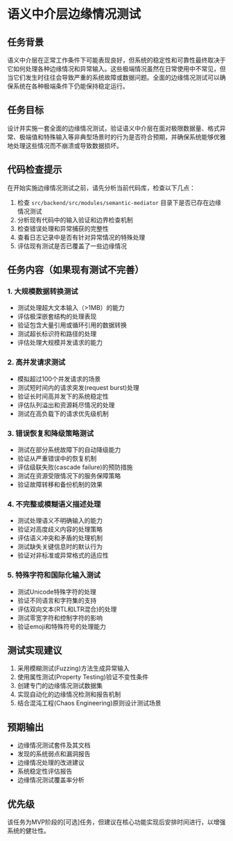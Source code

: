 # 语义中介层边缘情况测试

## 任务背景
语义中介层在正常工作条件下可能表现良好，但系统的稳定性和可靠性最终取决于它如何处理各种边缘情况和异常输入。这些极端情况虽然在日常使用中不常见，但当它们发生时往往会导致严重的系统故障或数据问题。全面的边缘情况测试可以确保系统在各种极端条件下仍能保持稳定运行。

## 任务目标
设计并实施一套全面的边缘情况测试，验证语义中介层在面对极限数据量、格式异常、极端值和特殊输入等非典型场景时的行为是否符合预期，并确保系统能够优雅地处理这些情况而不崩溃或导致数据损坏。

## 代码检查提示
在开始实施边缘情况测试之前，请先分析当前代码库，检查以下几点：

1. 检查 `src/backend/src/modules/semantic-mediator` 目录下是否已存在边缘情况测试
2. 分析现有代码中的输入验证和边界检查机制
3. 检查错误处理和异常捕获的完整性
4. 查看日志记录中是否有针对异常情况的特殊处理
5. 评估现有测试是否已覆盖了一些边缘情况

## 任务内容（如果现有测试不完善）

### 1. 大规模数据转换测试
- 测试处理超大文本输入（>1MB）的能力
- 评估极深嵌套结构的处理表现
- 验证包含大量引用或循环引用的数据转换
- 测试超长标识符和路径的处理
- 评估处理大规模并发请求的能力

### 2. 高并发请求测试
- 模拟超过100个并发请求的场景
- 测试短时间内的请求突发(request burst)处理
- 验证长时间高并发下的系统稳定性
- 评估队列溢出和资源耗尽情况的处理
- 测试在高负载下的请求优先级机制

### 3. 错误恢复和降级策略测试
- 测试在部分系统故障下的自动降级能力
- 验证从严重错误中的恢复机制
- 评估级联失败(cascade failure)的预防措施
- 测试在资源受限情况下的服务保障策略
- 验证故障转移和备份机制的效果

### 4. 不完整或模糊语义描述处理
- 测试处理语义不明确输入的能力
- 验证对高度歧义内容的处理策略
- 评估语义冲突和矛盾的处理机制
- 测试缺失关键信息时的默认行为
- 验证对非标准或异常格式的适应性

### 5. 特殊字符和国际化输入测试
- 测试Unicode特殊字符的处理
- 验证不同语言和字符集的支持
- 评估双向文本(RTL和LTR混合)的处理
- 测试零宽字符和控制字符的影响
- 验证emoji和特殊符号的处理能力

## 测试实现建议
1. 采用模糊测试(Fuzzing)方法生成异常输入
2. 使用属性测试(Property Testing)验证不变性条件
3. 创建专门的边缘情况测试数据集
4. 实现自动化的边缘情况检测和报告机制
5. 结合混沌工程(Chaos Engineering)原则设计测试场景

## 预期输出
- 边缘情况测试套件及其文档
- 发现的系统弱点和漏洞报告
- 边缘情况处理的改进建议
- 系统稳定性评估报告
- 边缘情况测试覆盖率分析

## 优先级
该任务为MVP阶段的[可选]任务，但建议在核心功能实现后安排时间进行，以增强系统的健壮性。 